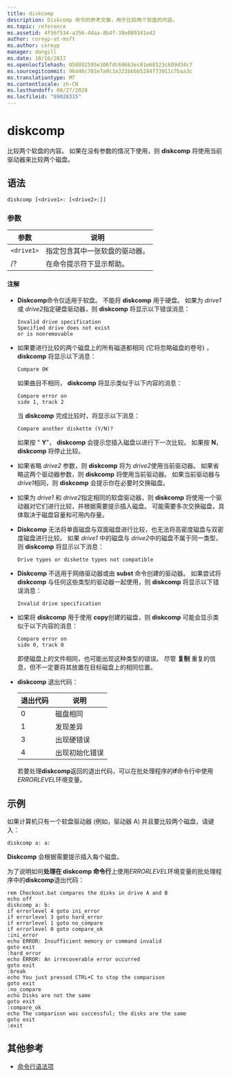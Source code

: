 ```yaml
---
title: diskcomp
description: Diskcomp 命令的参考文章，用于比较两个软盘的内容。
ms.topic: reference
ms.assetid: 4f56f534-a356-4daa-8b4f-38e089341e42
author: coreyp-at-msft
ms.author: coreyp
manager: dongill
ms.date: 10/16/2017
ms.openlocfilehash: 058092595e106fdc60663ec81e68523c609d34c7
ms.sourcegitcommit: 96d46c702e7a9c3a321bbbb5284f73911c7baa3c
ms.translationtype: MT
ms.contentlocale: zh-CN
ms.lasthandoff: 08/27/2020
ms.locfileid: "89028315"
---
```

# <a name="diskcomp"></a>diskcomp

比较两个软盘的内容。 如果在没有参数的情况下使用，则 **diskcomp** 将使用当前驱动器来比较两个磁盘。

## <a name="syntax"></a>语法

```
diskcomp [<drive1>: [<drive2>:]]
```

### <a name="parameters"></a>参数

| 参数 | 说明 |
| --------- | ----------- |
| `<drive1>` | 指定包含其中一张软盘的驱动器。 |
| /? | 在命令提示符下显示帮助。 |

#### <a name="remarks"></a>注解

- **Diskcomp**命令仅适用于软盘。 不能将 **diskcomp** 用于硬盘。 如果为 *drive1* 或 *drive2*指定硬盘驱动器，则 **diskcomp** 将显示以下错误消息：

  ```
  Invalid drive specification
  Specified drive does not exist
  or is nonremovable
  ```

- 如果要进行比较的两个磁盘上的所有磁道都相同 (它将忽略磁盘的卷号) ， **diskcomp** 将显示以下消息：

  ```
  Compare OK
  ```

  如果曲目不相同， **diskcomp** 将显示类似于以下内容的消息：

  ```
  Compare error on
  side 1, track 2
  ```

  当 **diskcomp** 完成比较时，将显示以下消息：

  ```
  Compare another diskette (Y/N)?
  ```

  如果按 " **Y**"， **diskcomp** 会提示您插入磁盘以进行下一次比较。 如果按 **N**， **diskcomp** 将停止比较。

- 如果省略 *drive2* 参数，则 **diskcomp** 将为 *drive2*使用当前驱动器。 如果省略这两个驱动器参数，则 **diskcomp** 将使用当前驱动器。 如果当前驱动器与 *drive1*相同，则 **diskcomp** 会提示你在必要时交换磁盘。

- 如果为 *drive1* 和 *drive2*指定相同的软盘驱动器，则 **diskcomp** 将使用一个驱动器对它们进行比较，并根据需要提示插入磁盘。 可能需要多次交换磁盘，具体取决于磁盘容量和可用内存量。

- **Diskcomp** 无法将单面磁盘与双面磁盘进行比较，也无法将高密度磁盘与双密度磁盘进行比较。 如果 *drive1* 中的磁盘与 *drive2*中的磁盘不属于同一类型，则 **diskcomp** 将显示以下消息：

  ```
  Drive types or diskette types not compatible
  ```

- **Diskcomp** 不适用于网络驱动器或由 **subst** 命令创建的驱动器。 如果尝试将 **diskcomp** 与任何这些类型的驱动器一起使用，则 **diskcomp** 将显示以下错误消息：

  ```
  Invalid drive specification
  ```

- 如果将 **diskcomp** 用于使用 **copy**创建的磁盘，则 **diskcomp** 可能会显示类似于以下内容的消息：

  ```
  Compare error on
  side 0, track 0
  ```

  即使磁盘上的文件相同，也可能出现这种类型的错误。 尽管 **复制** 重复的信息，但不一定要将其放置在目标磁盘上的相同位置。

- **diskcomp** 退出代码：

  | 退出代码 | 说明 |
  | --------- | ----------- |
  | 0 | 磁盘相同 |
  | 1 | 发现差异 |
  | 3 | 出现硬错误 |
  | 4 | 出现初始化错误 |

  若要处理**diskcomp**返回的退出代码，可以在批处理程序的**if**命令行中使用*ERRORLEVEL*环境变量。

## <a name="examples"></a>示例

如果计算机只有一个软盘驱动器 (例如，驱动器 A) 并且要比较两个磁盘，请键入：

```
diskcomp a: a:
```

**Diskcomp** 会根据需要提示插入每个磁盘。

为了说明如何**处理在 diskcomp 命令行**上使用*ERRORLEVEL*环境变量的批处理程序中的**diskcomp**退出代码：

```
rem Checkout.bat compares the disks in drive A and B
echo off
diskcomp a: b:
if errorlevel 4 goto ini_error
if errorlevel 3 goto hard_error
if errorlevel 1 goto no_compare
if errorlevel 0 goto compare_ok
:ini_error
echo ERROR: Insufficient memory or command invalid
goto exit
:hard_error
echo ERROR: An irrecoverable error occurred
goto exit
:break
echo You just pressed CTRL+C to stop the comparison
goto exit
:no_compare
echo Disks are not the same
goto exit
:compare_ok
echo The comparison was successful; the disks are the same
goto exit
:exit
```

## <a name="additional-references"></a>其他参考

- [命令行语法项](command-line-syntax-key.md)
